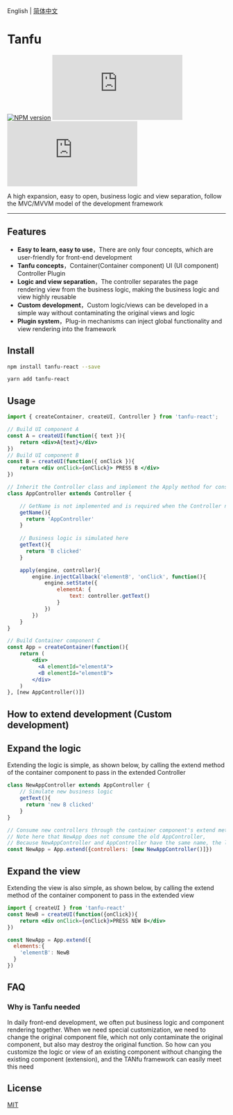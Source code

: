 English | [简体中文](./README_zh-CN.md)

# Tanfu

[![NPM version](https://img.shields.io/npm/v/tanfu-react?label=npm)](https://github.com/Leman-li/tanfu.js)
[![NPM Stars](https://img.shields.io/github/stars/Leman-li/tanfu.js)](https://github.com/Leman-li/tanfu.js)
[![LICENSE](https://img.shields.io/github/license/Leman-li/tanfu.js?logo=MIT)](https://github.com/Leman-li/tanfu.js)

A high expansion, easy to open, business logic and view separation, follow the MVC/MVVM model of the development framework

---

## Features

* **Easy to learn, easy to use**，There are only four concepts, which are user-friendly for front-end development
* **Tanfu concepts**，Container(Container component) UI (UI component) Controller Plugin
* **Logic and view separation**，The controller separates the page rendering view from the business logic, making the business logic and view highly reusable
* **Custom development**，Custom logic/views can be developed in a simple way without contaminating the original views and logic 
* **Plugin system**，Plug-in mechanisms can inject global functionality and view rendering into the framework

## Install

```bash
npm install tanfu-react --save
```

```bash
yarn add tanfu-react
```

## Usage

```jsx
import { createContainer, createUI, Controller } from 'tanfu-react';

// Build UI component A
const A = createUI(function({ text }){
    return <div>A{text}</div>
})
// Build UI component B
const B = createUI(function({ onClick }){
    return <div onClick={onClick}> PRESS B </div>
})

// Inherit the Controller class and implement the Apply method for consumption by container components
class AppController extends Controller {

    // GetName is not implemented and is required when the Controller needs to be replaced in an extension
    getName(){
      return 'AppController'
    }
    
    // Business logic is simulated here
    getText(){
      return 'B clicked'
    }

    apply(engine, controller){
        engine.injectCallback('elementB', 'onClick', function(){
            engine.setState({
                elementA: {
                    text: controller.getText()
                }
            })
        })
    }
}

// Build Container component C
const App = createContainer(function(){
    return (
        <div>
          <A elementId="elementA">
          <B elementId="elementB">
        </div>
    )
}, [new AppController()])

```

## How to extend development (Custom development)

## Expand the logic

Extending the logic is simple, as shown below, by calling the extend method of the container component to pass in the extended Controller

```jsx
class NewAppController extends AppController {
    // Simulate new business logic
    getText(){
      return 'new B clicked'
    }
}

// Consume new controllers through the container component's extend method
// Note here that NewApp does not consume the old AppController,
// Because NewAppController and AppController have the same name, the later Controller overwrites the previous Controller
const NewApp = App.extend({controllers: [new NewAppController()]})

```

## Expand the view

Extending the view is also simple, as shown below, by calling the extend method of the container component to pass in the extended view

```jsx
import { createUI } from 'tanfu-react'
const NewB = createUI(function({onClick}){
    return <div onClick={onClick}>PRESS NEW B</div>
})

const NewApp = App.extend({
  elements:{
    'elementB': NewB
  }
})
```

## FAQ

### Why is Tanfu needed

In daily front-end development, we often put business logic and component rendering together. When we need special customization, we need to change the original component file, which not only contaminate the original component, but also may destroy the original function. So how can you customize the logic or view of an existing component without changing the existing component (extension), and the TANfu framework can easily meet this need

## License

[MIT](https://tldrlegal.com/license/mit-license)
